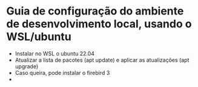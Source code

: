 # Guia de configuração do ambiente de desenvolvimento local, usando o WSL/ubuntu
- Instalar no WSL o ubuntu 22.04
- Atualizar a lista de pacotes (apt update) e aplicar as atualizações (apt upgrade)
- Caso queira, pode instalar o firebird 3
- 

